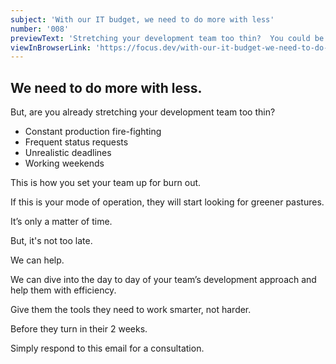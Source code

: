 ```yaml
---
subject: 'With our IT budget, we need to do more with less'
number: '008'
previewText: 'Stretching your development team too thin?  You could be setting your team up for burn out.'
viewInBrowserLink: 'https://focus.dev/with-our-it-budget-we-need-to-do-more-with-less/'
---
```


## We need to do more with less.

But, are you already stretching your development team too thin?

- Constant production fire-fighting
- Frequent status requests
- Unrealistic deadlines
- Working weekends

This is how you set your team up for burn out.

If this is your mode of operation, they will start looking for greener pastures.

It’s only a matter of time.

But, it's not too late.

We can help.

We can dive into the day to day of your team’s development approach and help them with efficiency.

Give them the tools they need to work smarter, not harder.

Before they turn in their 2 weeks.

Simply respond to this email for a consultation.